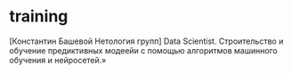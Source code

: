 # training
[Константин Башевой Нетология групп] Data Scientist. Строительство 
и обучение предиктивных модеейи с помощью алгоритмов машинного обучения и нейросетей.»

